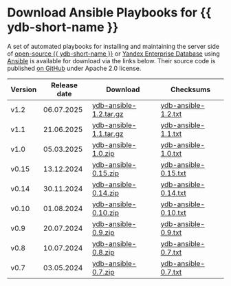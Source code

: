 # Download Ansible Playbooks for {{ ydb-short-name }}

A set of automated playbooks for installing and maintaining the server side of [open-source {{ ydb-short-name }}](ydb-open-source-database.md) or [Yandex Enterprise Database](yandex-enterprise-database.md) using [Ansible](https://docs.ansible.com/) is available for download via the links below. Their source code is published [on GitHub](https://github.com/ydb-platform/ydb-ansible) under Apache 2.0 license.

| Version | Release date | Download | Checksums |
| ------ | ------------ | ------- | ----------------- |
| v1.2   | 06.07.2025   | [ydb-ansible-1.2.tar.gz](https://github.com/ydb-platform/ydb-ansible/releases/download/v1.2/ydb_platform-ydb-1.2.0.tar.gz) | [ydb-ansible-1.2.txt](https://github.com/ydb-platform/ydb-ansible/releases/download/v1.2/ydb_platform-ydb-1.2.0.txt) |
| v1.1   | 21.06.2025   | [ydb-ansible-1.1.tar.gz](https://github.com/ydb-platform/ydb-ansible/releases/download/v1.1/ydb_platform-ydb-1.1.0.tar.gz) | [ydb-ansible-1.1.txt](https://github.com/ydb-platform/ydb-ansible/releases/download/v1.1/ydb_platform-ydb-1.1.0.txt) |
| v1.0   | 05.03.2025   | [ydb-ansible-1.0.zip](https://github.com/ydb-platform/ydb-ansible/archive/refs/tags/v1.0.zip) | [ydb-ansible-1.0.txt](https://github.com/ydb-platform/ydb-ansible/releases/download/v1.0/ydb-ansible-1.0.txt) |
| v0.15   | 13.12.2024   | [ydb-ansible-0.15.zip](https://github.com/ydb-platform/ydb-ansible/archive/refs/tags/v0.15.zip) | [ydb-ansible-0.15.txt](https://github.com/ydb-platform/ydb-ansible/releases/download/v0.15/ydb-ansible-0.15.txt) |
| v0.14   | 30.11.2024   | [ydb-ansible-0.14.zip](https://binaries.ясубд.рф/ansible/ydb-ansible-0.14.zip) | [ydb-ansible-0.14.txt](https://binaries.ясубд.рф/ansible/ydb-ansible-0.14.txt) |
| v0.10   | 01.08.2024   | [ydb-ansible-0.10.zip](https://binaries.ясубд.рф/ansible/ydb-ansible-0.10.zip) | [ydb-ansible-0.10.txt](https://binaries.ясубд.рф/ansible/ydb-ansible-0.10.txt) |
| v0.9   | 20.07.2024   | [ydb-ansible-0.9.zip](https://binaries.ясубд.рф/ansible/ydb-ansible-0.9.zip) | [ydb-ansible-0.9.txt](https://binaries.ясубд.рф/ansible/ydb-ansible-0.9.txt) |
| v0.8   | 10.07.2024   | [ydb-ansible-0.8.zip](https://binaries.ясубд.рф/ansible/ydb-ansible-0.8.zip) | [ydb-ansible-0.7.txt](https://binaries.ясубд.рф/ansible/ydb-ansible-0.8.txt) |
| v0.7   | 03.05.2024   | [ydb-ansible-0.7.zip](https://binaries.ясубд.рф/ansible/ydb-ansible-0.7.zip) | [ydb-ansible-0.7.txt](https://binaries.ясубд.рф/ansible/ydb-ansible-0.7.txt) |